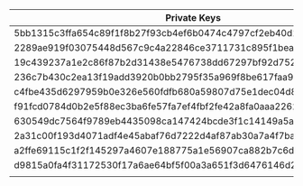 |Private Keys|Addresses|Balances|
|---|---|---|
|5bb1315c3ffa654c89f1f8b27f93cb4ef6b0474c4797cf2eb40d1bdd98dc26e7|0xaB01a3BfC5de6b5Fc481e18F274ADBdbA9B111f0|160000000000000000000
|2289ae919f03075448d567c9c4a22846ce3711731c895f1bea572cef25bb346f|0x21522c86A586e696961b68aa39632948D9F11170|329000000000000000000
|19c439237a1e2c86f87b2d31438e5476738dd67297bf92d752b16bdb4ff37aa2|0xa75Cd05BF16BbeA1759DE2A66c0472131BC5Bd8D|391000000000000000000
|236c7b430c2ea13f19add3920b0bb2795f35a969f8be617faa9629bc5f6201f1|0x2c7161284197e40E83B1b657e98B3bb8FF3C90ed|374000000000000000000
|c4fbe435d6297959b0e326e560fdfb680a59807d75e1dec04d873fcd5b36597b|0x57170608aE58b7d62dCdC3cbDb564C05dDBB7eee|850000000000000000000
|f91fcd0784d0b2e5f88ec3ba6fe57fa7ef4fbf2fe42a8fa0aaa22625d2147a7a|0x9F79316c20f3F83Fcf43deE8a1CeA185A47A5c45|427000000000000000000
|630549dc7564f9789eb4435098ca147424bcde3f1c14149a5ab18e826868f337|0x9f9E0F23aFd5404b34006678c900629183c9A25d|172000000000000000000
|2a31c00f193d4071adf4e45abaf76d7222d4af87ab30a7a4f7bae51e28aceb0a|0xd7cB260c7658589fe68789F2d678e1e85F7e4831|978000000000000000000
|a2ffe69115c1f2f145297a4607e188775a1e56907ca882b7c6def550f218fa84|0x230DCCC4660dcBeCb8A6AEA1C713eE7A04B35cAD|927000000000000000000
|d9815a0fa4f31172530f17a6ae64bf5f00a3a651f3d6476146d2c62ae5527dc4|x8aa62d370585e28fd2333325d3dbaef6112279Ce |701000000000000000000
|||